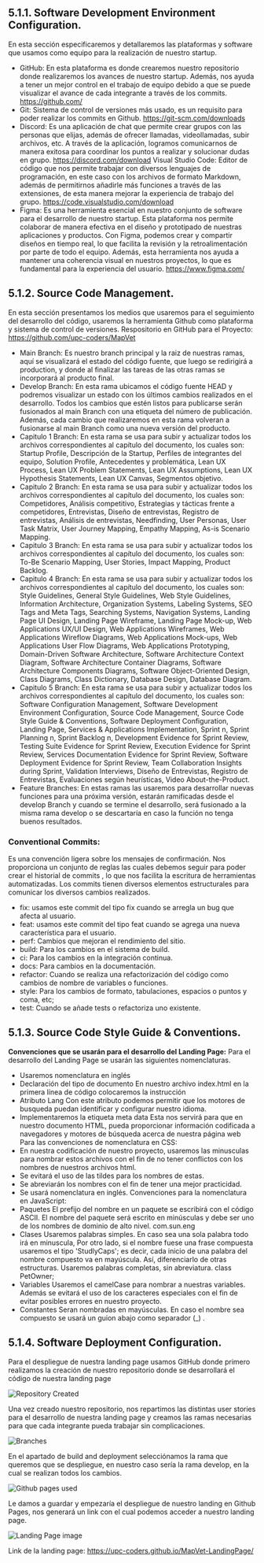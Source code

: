 ## 5.1.1.	Software Development Environment Configuration.
En esta sección especificaremos y detallaremos las plataformas y software que usamos como equipo para la realización de nuestro startup.
- GitHub: En esta plataforma es donde crearemos nuestro repositorio donde realizaremos los avances de nuestro startup. Además, nos ayuda a tener un mejor control en el trabajo de equipo debido a que se puede visualizar el avance de cada integrante a través de los commits.
https://github.com/
- Git: Sistema de control de versiones más usado, es un requisito para poder realizar los commits en Github.
https://git-scm.com/downloads
- Discord: Es una aplicación de chat que permite crear grupos con las personas que elijas, además de ofrecer llamadas, videollamadas, subir archivos, etc. A través de la aplicación, logramos comunicarnos de manera exitosa para coordinar los puntos a realizar y solucionar dudas en grupo.
https://discord.com/download
 Visual Studio Code: Editor de código que nos permite trabajar con diversos lenguajes de programación, en este caso con los archivos de formato Markdown, además de permitirnos añadirle más funciones a través de las extensiones, de esta manera mejorar la experiencia de trabajo del grupo.
https://code.visualstudio.com/download
- Figma:
Es una herramienta esencial en nuestro conjunto de software para el desarrollo de nuestro startup. Esta plataforma nos permite colaborar de manera efectiva en el diseño y prototipado de nuestras aplicaciones y productos. Con Figma, podemos crear y compartir diseños en tiempo real, lo que facilita la revisión y la retroalimentación por parte de todo el equipo. Además, esta herramienta nos ayuda a mantener una coherencia visual en nuestros proyectos, lo que es fundamental para la experiencia del usuario. 
https://www.figma.com/

## 5.1.2.	Source Code Management.
En esta sección presentamos los medios que usaremos para el seguimiento del desarrollo del código, usaremos la herramienta Github como plataforma y sistema de control de versiones.
Respositorio en GitHub para el Proyecto:
https://github.com/upc-coders/MapVet
- Main Branch:
  Es nuestro branch principal y la raiz de nuestras ramas, aquí se visualizará el estado del código fuente, que luego se redirigirá a production, y donde al finalizar las tareas de las otras ramas se incorporará al producto final.
- Develop Branch:
  En esta rama ubicamos el código fuente HEAD y podremos visualizar un estado con los últimos cambios realizados en el desarrollo. Todos los cambios que estén listos para publicarse serán fusionados al main Branch con una etiqueta del número de publicación. Además, cada cambio que realizaremos en esta rama volveran a fusionarse al main Branch como una nueva versión del producto.
- Capitulo 1 Branch:
  En esta rama se usa para subir y actualizar todos los archivos correspondientes al capítulo del documento, los cuales son: Startup Profile, Descripción de la Startup, Perfiles de integrantes del equipo, Solution Profile, Antecedentes y problemática, Lean UX Process, Lean UX Problem Statements, Lean UX Assumptions, Lean UX Hypothesis Statements, Lean UX Canvas, Segmentos objetivo.
- Capitulo 2 Branch:
  En esta rama se usa para subir y actualizar todos los archivos correspondientes al capítulo del documento, los cuales son: Competidores, Análisis competitivo, Estrategias y tácticas frente a competidores, Entrevistas, Diseño de entrevistas, Registro de entrevistas, Análisis de entrevistas, Needfinding, User Personas, User Task Matrix, User Journey Mapping, Empathy Mapping, As-is Scenario Mapping.
- Capitulo 3 Branch:
  En esta rama se usa para subir y actualizar todos los archivos correspondientes al capítulo del documento, los cuales son: To-Be Scenario Mapping, User Stories, Impact Mapping, Product Backlog.
- Capitulo 4 Branch:
  En esta rama se usa para subir y actualizar todos los archivos correspondientes al capítulo del documento, los cuales son: Style Guidelines, General Style Guidelines, Web Style Guidelines, Information Architecture, Organization Systems, Labeling Systems, SEO Tags and Meta Tags, Searching Systems, Navigation Systems, Landing Page UI Design, Landing Page Wireframe, Landing Page Mock-up, Web Applications UX/UI Design, Web Applications Wireframes, Web Applications Wireflow Diagrams, Web Applications Mock-ups, Web Applications User Flow Diagrams, Web Applications Prototyping, Domain-Driven Software Architecture, Software Architecture Context Diagram, Software Architecture Container Diagrams, Software Architecture Components Diagrams, Software Object-Oriented Design, Class Diagrams, Class Dictionary, Database Design, Database Diagram.
- Capitulo 5 Branch:
  En esta rama se usa para subir y actualizar todos los archivos correspondientes al capítulo del documento, los cuales son: Software Configuration Management, Software Development Environment Configuration, Source Code Management, Source Code Style Guide & Conventions, Software Deployment Configuration, Landing Page, Services & Applications Implementation, Sprint n, Sprint Planning n, Sprint Backlog n, Development Evidence for Sprint Review, Testing Suite Evidence for Sprint Review, Execution Evidence for Sprint Review, Services Documentation Evidence for Sprint Review, Software Deployment Evidence for Sprint Review, Team Collaboration Insights during Sprint, Validation Interviews, Diseño de Entrevistas, Registro de Entrevistas, Evaluaciones según heurísticas, Video About-the-Product.
- Feature Branches:
  En estas ramas las usaremos para desarrollar nuevas funciones para una próxima versión, estarán ramificadas desde el develop Branch y cuando se termine el desarrollo, será fusionado a la misma rama develop o se descartaría en caso la función no tenga buenos resultados.

### Conventional Commits:
Es una convención ligera sobre los mensajes de confirmación. Nos proporciona un conjunto de reglas las cuales debemos seguir para poder crear el historial de commits , lo que nos facilita la escritura de herramientas automatizadas. Los commits tienen diversos elementos estructurales para comunicar los diversos cambios realizados.
- fix: usamos este commit del tipo fix cuando se arregla un bug que afecta al usuario.
- feat: usamos este commit del tipo feat cuando se agrega una nueva característica para el usuario.
- perf: Cambios que mejoran el rendimiento del sitio.
- build: Para los cambios en el sistema de build.
- ci: Para los cambios en la integración continua.
- docs: Para cambios en la documentación.
- refactor: Cuando se realiza una refactorización del código como cambios de nombre de variables o funciones.
- style: Para los cambios de formato, tabulaciones, espacios o puntos y coma, etc;
- test: Cuando se añade tests o refactoriza uno existente.

## 5.1.3.	Source Code Style Guide & Conventions.
**Convenciones que se usarán para el desarrollo del Landing Page:**
Para el desarrollo del Landing Page se usarán las siguientes nomenclaturas.
-	Usaremos nomenclatura en inglés
-	Declaración del tipo de documento
     En nuestro archivo index.html en la primera línea de código colocaremos la instrucción <!DODCTYPE html>
-	Atributo Lang
     Con este atributo podemos permitir que los motores de busqueda puedan identificar y configurar nuestro idioma.
-	Implementaremos la etiqueta meta data
     Esta nos servirá para que en nuestro documento HTML, pueda proporcionar información codificada a navegadores y motores de búsqueda acerca de nuestra página web
     Para las convenciones de nomenclatura en CSS:
-	En nuestra codificación de nuestro proyecto, usaremos las minusculas para nombrar estos archivos con el fin de no tener conflictos con los nombres de nuestros archivos html.
-	Se evitará el uso de las tildes para los nombres de estas.
-	Se abreviarán los nombres con el fin de tener una mejor practicidad.
-	Se usará nomenclatura en inglés.
     Convenciones para la nomenclatura en JavaScript:
-	Paquetes
     El prefijo del nombre en un paquete se escribirá con el código ASCII.
     El nombre del paquete será escrito en minúsculas y debe ser uno de los nombres de dominio de alto nivel.
     com.sun.eng
-	Clases
     Usaremos palabras simples.
     En caso sea una sola palabra todo irá en minuscula, Por otro lado, si el nombre fuese una frase compuesta usaremos el tipo 'StudlyCaps'; es decir, cada inicio de una palabra del nombre compuesto va en mayúscula. Así, diferenciarlo de otras estructuras.
     Usaremos palabras completas, sin abreviatura.
     class PetOwner;
-	Variables
     Usaremos el camelCase para nombrar a nuestras variables. Además se evitará el uso de los caracteres especiales con el fin de evitar posibles errores en nuestro proyecto.
-	Constantes
     Seran nombradas en mayúsculas. En caso el nombre sea compuesto se usará un guion abajo como separador (_) .

## 5.1.4.	Software Deployment Configuration.
Para el despliegue de nuestra landing page usamos GitHub donde primero realizamos la creación de nuestro repositorio donde se desarrollará el código de nuestra landing page

![Repository Created](/assets/img/Chapter-V/Repository-Landing.png)

Una vez creado nuestro repositorio, nos repartimos las distintas user stories para el desarrollo de nuestra landing page y creamos las ramas necesarias para que cada integrante pueda trabajar sin complicaciones.

![Branches](/assets/img/Chapter-V/Branches.png)

En el apartado de build and deployment selecciónamos la rama que queremos que se despliegue, en nuestro caso sería la rama develop, en la cual se realizan todos los cambios.

![Github pages used](/assets/img/Chapter-V/Github-Pages-Config.png)

Le damos a guardar y empezaría el despliegue de nuestro landing en Github Pages, nos generará un link con el cual podemos acceder a nuestro landing page.

![Landing Page image](/assets/img/Chapter-V/Landing-Page.png)

Link de la landing page: https://upc-coders.github.io/MapVet-LandingPage/
